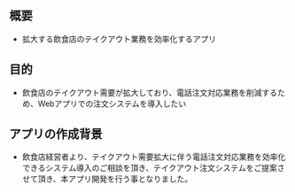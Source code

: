 ## 概要

- 拡大する飲食店のテイクアウト業務を効率化するアプリ


## 目的

- 飲食店のテイクアウト需要が拡大しており、電話注文対応業務を削減するため、Webアプリでの注文システムを導入したい


## アプリの作成背景

- 飲食店経営者より、テイクアウト需要拡大に伴う電話注文対応業務を効率化できるシステム導入のご相談を頂き、テイクアウト注文システムをご提案させて頂き、本アプリ開発を行う事となりました。


